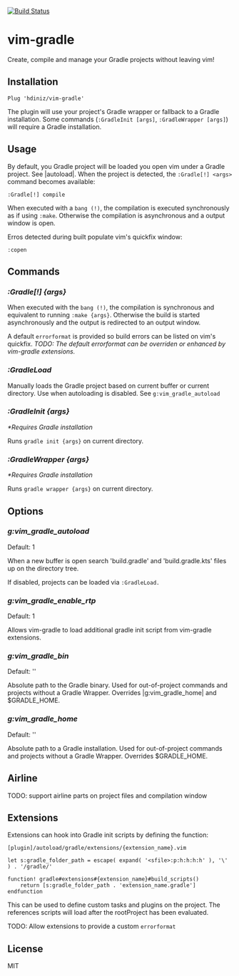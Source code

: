 [![Build Status](https://travis-ci.org/hdiniz/vim-gradle.svg?branch=master)](https://travis-ci.org/hdiniz/vim-gradle)

# vim-gradle

Create, compile and manage your Gradle projects without leaving vim!

## Installation

    Plug 'hdiniz/vim-gradle'

The plugin will use your project's Gradle wrapper or fallback to a Gradle installation.
Some commands (`:GradleInit [args]`, `:GradleWrapper [args]`) will require a Gradle installation.

## Usage

By default, you Gradle project will be loaded you open vim under a Gradle project. See |autoload|.
When the project is detected, the `:Gradle[!] <args>` command becomes available:

    :Gradle[!] compile

When executed with a `bang (!)`, the compilation is executed synchronously as if using `:make`. Otherwise the compilation is asynchronous and a output window is open.

Erros detected during built populate vim's quickfix window:

    :copen

## Commands

### _:Gradle[!] {args}_

When executed with the `bang (!)`, the compilation is synchronous and equivalent to running `:make {args}`.
Otherwise the build is started asynchronously and the output is redirected to an output window.

A default `errorformat` is provided so build errors can be listed on vim's quickfix.
_TODO: The default errorformat can be overriden or enhanced by vim-gradle extensions._

### _:GradleLoad_

Manually loads the Gradle project based on current buffer or current directory. Use when autoloading is disabled. See `g:vim_gradle_autoload`

### _:GradleInit {args}_

_*Requires Gradle installation_

Runs `gradle init {args}` on current directory.

### _:GradleWrapper {args}_

_*Requires Gradle installation_

Runs `gradle wrapper {args}` on current directory.

## Options

### _g:vim_gradle_autoload_
Default: 1

When a new buffer is open search 'build.gradle' and 'build.gradle.kts' files up on the directory tree.

If disabled, projects can be loaded via `:GradleLoad.`

### _g:vim_gradle_enable_rtp_
Default: 1

Allows vim-gradle to load additional gradle init script from vim-gradle extensions.

### _g:vim_gradle_bin_
Default: ''

Absolute path to the Gradle binary. Used for out-of-project commands and projects without a Gradle Wrapper.
Overrides |g:vim_gradle_home| and $GRADLE_HOME.

### _g:vim_gradle_home_
Default: ''

Absolute path to a Gradle installation. Used for out-of-project commands and projects without a Gradle Wrapper.
Overrides $GRADLE_HOME.

## Airline

TODO: support airline parts on project files and compilation window

## Extensions

Extensions can hook into Gradle init scripts by defining the function:

`[plugin]/autoload/gradle/extensions/{extension_name}.vim`

```vim
let s:gradle_folder_path = escape( expand( '<sfile>:p:h:h:h:h' ), '\' ) . '/gradle/'

function! gradle#extensions#{extension_name}#build_scripts()
    return [s:gradle_folder_path . 'extension_name.gradle']
endfunction
```

This can be used to define custom tasks and plugins on the project. The references scripts will load after the rootProject has been evaluated.

TODO: Allow extensions to provide a custom `errorformat`

## License

MIT


